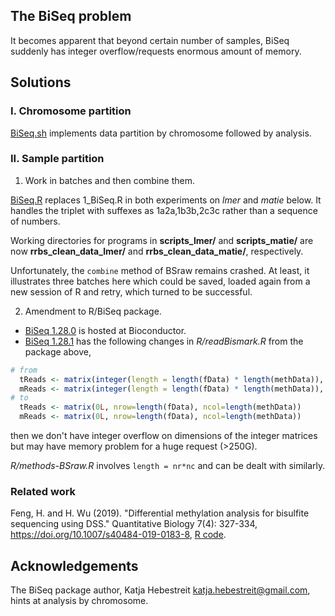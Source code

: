 ## The BiSeq problem

It becomes apparent that beyond certain number of samples, BiSeq suddenly has integer overflow/requests enormous amount of memory.

## Solutions

### I. Chromosome partition

[BiSeq.sh](BiSeq.sh) implements data partition by chromosome followed by analysis.

### II. Sample partition

1. Work in batches and then combine them.

[BiSeq.R](BiSeq.R) replaces 1_BiSeq.R in both experiments on *lmer* and *matie* below. It handles the triplet with suffexes as 1a2a,1b3b,2c3c rather than a sequence of numbers.

Working directories for programs in **scripts_lmer/** and **scripts_matie/** are now **rrbs_clean_data_lmer/** and **rrbs_clean_data_matie/**, respectively.

Unfortunately, the `combine` method of BSraw remains crashed. At least, it illustrates three batches here which could be saved, loaded again from a new session of R and retry, which turned to be successful.

2. Amendment to R/BiSeq package.

* [BiSeq 1.28.0](https://www.bioconductor.org/packages/release/bioc/src/contrib/BiSeq_1.28.0.tar.gz) is hosted at Bioconductor.
* [BiSeq 1.28.1](BiSeq_1.28.1.tar.gz) has the following changes in *R/readBismark.R* from the package above,
```r
# from
  tReads <- matrix(integer(length = length(fData) * length(methData)), nrow=length(fData))
  mReads <- matrix(integer(length = length(fData) * length(methData)), nrow=length(fData))
# to
  tReads <- matrix(0L, nrow=length(fData), ncol=length(methData))
  mReads <- matrix(0L, nrow=length(fData), ncol=length(methData))
```
then we don't have integer overflow on dimensions of the integer matrices but may have memory problem for a huge request (>250G).

*R/methods-BSraw.R* involves `length = nr*nc` and can be dealt with similarly.

### Related work

Feng, H. and H. Wu (2019). "Differential methylation analysis for bisulfite sequencing using DSS." Quantitative Biology 7(4): 327-334, 
https://doi.org/10.1007/s40484-019-0183-8, [R code](https://static-content.springer.com/esm/art%3A10.1007%2Fs40484-019-0183-8/MediaObjects/40484_2019_183_MOESM2_ESM.zip).

## Acknowledgements

The BiSeq package author, Katja Hebestreit <katja.hebestreit@gmail.com>, hints at analysis by chromosome.
